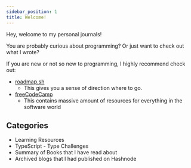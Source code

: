```yaml
---
sidebar_position: 1
title: Welcome!
---
```


Hey, welcome to my personal journals!

You are probably curious about programming? Or just want to check out what I wrote?

If you are new or not so new to programming, I highly recommend check out:

- [roadmap.sh](https://roadmap.sh/)
  - This gives you a sense of direction where to go.
- [freeCodeCamp](https://www.freecodecamp.org/)
  - This contains massive amount of resources for everything in the software world

## Categories

- Learning Resources
- TypeScript - Type Challenges
- Summary of Books that I have read about
- Archived blogs that I had published on Hashnode
